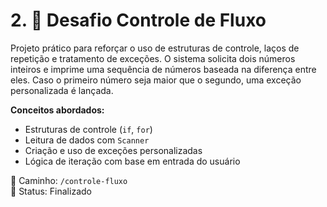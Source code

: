 # 2. 🔁 Desafio Controle de Fluxo

Projeto prático para reforçar o uso de estruturas de controle, laços de repetição e tratamento de exceções. O sistema solicita dois números inteiros e imprime uma sequência de números baseada na diferença entre eles. Caso o primeiro número seja maior que o segundo, uma exceção personalizada é lançada.

**Conceitos abordados:**

- Estruturas de controle (`if`, `for`)
- Leitura de dados com `Scanner`
- Criação e uso de exceções personalizadas
- Lógica de iteração com base em entrada do usuário

📂 Caminho: `/controle-fluxo`  
📌 Status: Finalizado
